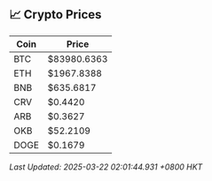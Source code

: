 ## 📈 Crypto Prices

| Coin | Price |
| ---- | ----- |
| BTC | $83980.6363 |
| ETH | $1967.8388 |
| BNB | $635.6817 |
| CRV | $0.4420 |
| ARB | $0.3627 |
| OKB | $52.2109 |
| DOGE | $0.1679 |

_Last Updated: 2025-03-22 02:01:44.931 +0800 HKT_